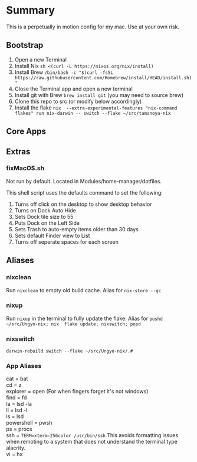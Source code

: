 # Summary

This is a perpetually in motion config for my mac. Use at your own risk.

## Bootstrap

1) Open a new Terminal
2) Install Nix ``sh <(curl -L https://nixos.org/nix/install)``
3) Install Brew ``/bin/bash -c "$(curl -fsSL https://raw.githubusercontent.com/Homebrew/install/HEAD/install.sh)"``
4) Close the Terminal app and open a new terminal
5) Install git with Brew ``brew install git`` (you may need to source brew)
6) Clone this repo to src (or modify below accordingly)
7) Install the flake ``nix  --extra-experimental-features "nix-command flakes" run nix-darwin -- switch --flake ~/src/tamanoya-nix``

## Core Apps

## Extras
### fixMacOS.sh
Not run by default. Located in Modules/home-manager/dotfiles.

This shell script uses the defaults command to set the following:
1) Turns off click on the desktop to show desktop behavior
2) Turns on Dock Auto Hide
3) Sets Dock tile size to 55
4) Puts Dock on the Left Side
5) Sets Trash to auto-empty items older than 30 days
6) Sets default Finder view to List
7) Turns off seperate spaces for each screen

## Aliases

### nixclean
Run ``nixclean`` to empty old build cache. Alias for ``nix-store --gc``

### nixup
Run ``nixup`` in the terminal to fully update the flake. Alias for ``pushd ~/src/Ungyo-nix; nix 
flake update; nixswitch; popd``

### nixswitch
``darwin-rebuild switch --flake ~/src/Ungyo-nix/.#``

### App Aliases
cat = bat   
cd = z  
explorer = open (For when fingers forget it's not windows)  
find = fd  
la = lsd -la  
ll = lsd -l  
ls = lsd  
powershell = pwsh  
ps = procs  
ssh = ``TERM=xterm-256color /usr/bin/ssh`` This avoids formatting issues when remoting to a system that does not understand the terminal type alacrity.  
vi = hx  
